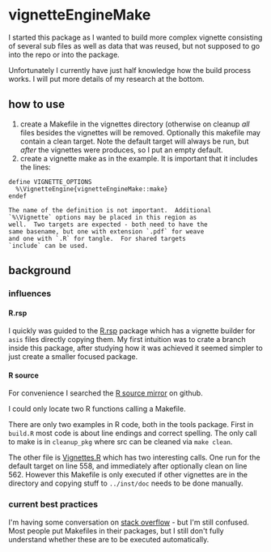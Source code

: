 # vignetteEngineMake

I started this package as I wanted to build more complex
vignette consisting of several sub files as well as data
that was reused, but not supposed to go into the repo or
into the package. 

Unfortunately I currently have just  half knowledge  how the
build process works.  I will put more details of my research
at the bottom.

## how to use

1. create a Makefile in the vignettes directory (otherwise
   on cleanup _all_ files besides the vignettes will be
   removed.  Optionally this makefile may contain a clean
   target.  Note the default target will always be run, but
   _after_ the vignettes were produces,  so I put an empty
   default.
2. create a vignette make as in the example.  It is
   important that it includes the lines:
```
define VIGNETTE_OPTIONS
  %\VignetteEngine{vignetteEngineMake::make}
endef
```

    The name of the definition is not important.  Additional
    `%\Vignette` options may be placed in this region as
    well.  Two targets are expected - both need to have the
    same basename, but one with extension `.pdf` for weave
    and one with `.R` for tangle.  For shared targets
    `include` can be used.


## background

### influences

#### R.rsp

I quickly was guided to the [R.rsp] package which has a
vignette builder for `asis` files directly copying them.  My
first intuition was to crate a branch inside this package,
after studying how it was achieved it seemed simpler to
just create a smaller focused package.

#### R source 

For convenience I searched the [R source mirror] on github.

I could only locate two R functions calling a Makefile.

There are only two examples in R code, both in the tools
package.  First in `build.R`  most code is about line
endings and correct spelling.  The only call to make is in
`cleanup_pkg` where src can be cleaned via `make clean`. 

The other file is [Vignettes.R] which has two interesting
calls.  One run for the default target on line 558, and
immediately after optionally clean on line 562.  However
this Makefile is only executed if other vignettes are in the
directory and copying stuff to `../inst/doc` needs to be
done manually.

### current best practices

I'm having some conversation on [stack overflow][sodiss] -
but I'm still confused.  Most people put Makefiles in their
packages, but I still don't fully understand whether these
are to be executed automatically.


[R.rsp]:https://cran.r-project.org/web/packages/R.rsp/index.html
[sodiss]: https://stackoverflow.com/questions/46741739/how-to-use-makefiles-with-r-cmd-build
[Vignettes.R]: https://github.com/wch/r-source/blob/trunk/src/library/tools/R/Vignettes.R
[R source mirror]: https://github.com/wch/r-source
